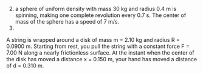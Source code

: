 
2. a sphere of uniform density with mass 30 kg and radius 0.4 m is spinning, making one complete revolution every 0.7 s. The center of mass of the sphere has a speed of 7 m/s.
3. 
A string is wrapped around a disk of mass m = 2.10 kg and radius R = 0.0900 m. Starting from rest, you pull the string with a constant force F = 7.00 N along a nearly frictionless surface. At the instant when the center of the disk has moved a distance x = 0.150 m, your hand has moved a distance of d = 0.310 m.